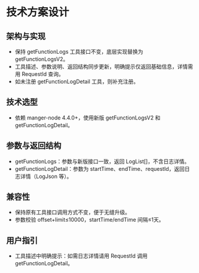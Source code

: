 # 技术方案设计

## 架构与实现
- 保持 getFunctionLogs 工具接口不变，底层实现替换为 getFunctionLogsV2。
- 工具描述、参数说明、返回结构同步更新，明确提示仅返回基础信息，详情需用 RequestId 查询。
- 如未注册 getFunctionLogDetail 工具，则补充注册。

## 技术选型
- 依赖 manger-node 4.4.0+，使用新版 getFunctionLogsV2 和 getFunctionLogDetail。

## 参数与返回结构
- getFunctionLogs：参数与新版接口一致，返回 LogList[]，不含日志详情。
- getFunctionLogDetail：参数为 startTime、endTime、requestId，返回日志详情（LogJson 等）。

## 兼容性
- 保持原有工具接口调用方式不变，便于无缝升级。
- 参数校验 offset+limit≤10000，startTime/endTime 间隔≤1天。

## 用户指引
- 工具描述中明确提示：如需日志详情请用 RequestId 调用 getFunctionLogDetail。 